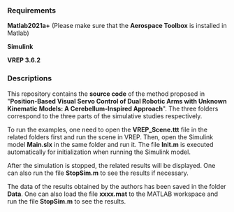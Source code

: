 ### Requirements

**Matlab2021a+** (Please make sure that the **Aerospace Toolbox** is installed in Matlab)

**Simulink**

**VREP 3.6.2**

### Descriptions

This repository contains the **source code** of the method proposed in "**Position-Based Visual Servo Control of Dual Robotic Arms with Unknown Kinematic Models: A Cerebellum-Inspired Approach**". The three folders correspond to the three parts of the simulative studies respectively.

To run the examples, one need to open the **VREP_Scene.ttt** file in the related folders first and run the scene in VREP. Then, open the Simulink model **Main.slx** in the same folder and run it. The file **Init.m** is executed automatically for initialization when running the Simulink model. 

After the simulation is stopped, the related results will be displayed. One can also run the file **StopSim.m** to see the results if necessary.

The data of the results obtained by the authors has been saved in the folder **Data**. One can also load the file **xxxx.mat** to the MATLAB workspace and run the file **StopSim.m** to see the results.
